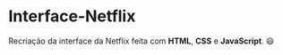 # Interface-Netflix
Recriação da interface da Netflix feita com **HTML**, **CSS** e **JavaScript**. :smiley:
